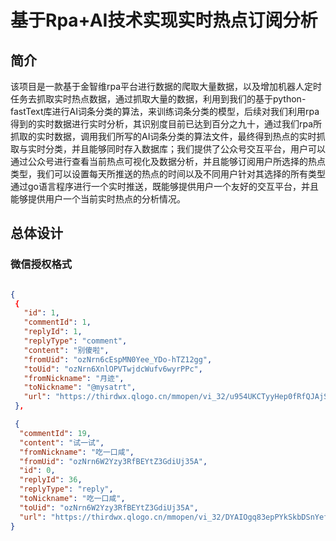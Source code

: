 # 基于Rpa+AI技术实现实时热点订阅分析

## 简介
该项目是一款基于金智维rpa平台进行数据的爬取大量数据，以及增加机器人定时任务去抓取实时热点数据，通过抓取大量的数据，利用到我们的基于python-fastText库进行AI词条分类的算法，来训练词条分类的模型，后续对我们利用rpa得到的实时数据进行实时分析，其识别度目前已达到百分之九十，通过我们rpa所抓取的实时数据，调用我们所写的AI词条分类的算法文件，最终得到热点的实时抓取与实时分类，并且能够同时存入数据库；我们提供了公众号交互平台，用户可以通过公众号进行查看当前热点可视化及数据分析，并且能够订阅用户所选择的热点类型，我们可以设置每天所推送的热点的时间以及不同用户针对其选择的所有类型通过go语言程序进行一个实时推送，既能够提供用户一个友好的交互平台，并且能够提供用户一个当前实时热点的分析情况。

## 总体设计


### 微信授权格式
```json

{
 {
   "id": 1,
   "commentId": 1,
   "replyId": 1,
   "replyType": "comment",
   "content": "别傻啦",
   "fromUid": "ozNrn6cEspMN0Yee_YDo-hTZ12gg",
   "toUid": "ozNrn6XnlOPVTwjdcWufv6wyrPPc",
   "fromNickname": "月迹",
   "toNickname": "@mysatrt",
   "url": "https://thirdwx.qlogo.cn/mmopen/vi_32/u954UKCTyyHep0fRfQJAjSurPebtLbZu40XQDLQRolyick2aQewTb1O5aJoTTF250XJfXksgLwnIPOibAflic6baQ/132"
 },

 {
  "commentId": 19,
  "content": "试一试",
  "fromNickname": "吃一口咸",
  "fromUid": "ozNrn6W2Yzy3RfBEYtZ3GdiUj35A",
  "id": 0,
  "replyId": 36,
  "replyType": "reply",
  "toNickname": "吃一口咸",
  "toUid": "ozNrn6W2Yzy3RfBEYtZ3GdiUj35A",
  "url": "https://thirdwx.qlogo.cn/mmopen/vi_32/DYAIOgq83epPYkSkbDSnYefiaiaBLW86msYmUjk4JRwI2bZZJeff9AFVrPbBEJpftFiaAYNhpFVDZxImkItcAbQfQ/132"
}
```